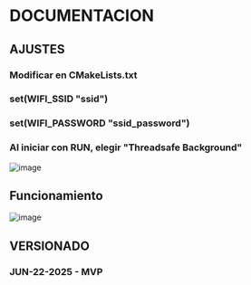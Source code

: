 # DOCUMENTACION

## AJUSTES
### Modificar en CMakeLists.txt
### set(WIFI_SSID "ssid")
### set(WIFI_PASSWORD "ssid_password")

### Al iniciar con RUN, elegir "Threadsafe Background"
![image](https://github.com/user-attachments/assets/8874f34e-ca01-433a-b1af-8318d722eb3a)

## Funcionamiento
![image](https://github.com/user-attachments/assets/1b875ddd-b78a-47ec-834c-4e510a72ddde)

## VERSIONADO
### JUN-22-2025 - MVP
